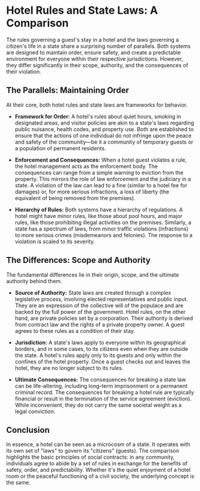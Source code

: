 # Hotel Rules and State Laws: A Comparison

The rules governing a guest's stay in a hotel and the laws governing a citizen's life in a state share a surprising number of parallels. Both systems are designed to maintain order, ensure safety, and create a predictable environment for everyone within their respective jurisdictions. However, they differ significantly in their scope, authority, and the consequences of their violation.

## The Parallels: Maintaining Order

At their core, both hotel rules and state laws are frameworks for behavior.

*   **Framework for Order:** A hotel's rules about quiet hours, smoking in designated areas, and visitor policies are akin to a state's laws regarding public nuisance, health codes, and property use. Both are established to ensure that the actions of one individual do not infringe upon the peace and safety of the community—be it a community of temporary guests or a population of permanent residents.

*   **Enforcement and Consequences:** When a hotel guest violates a rule, the hotel management acts as the enforcement body. The consequences can range from a simple warning to eviction from the property. This mirrors the role of law enforcement and the judiciary in a state. A violation of the law can lead to a fine (similar to a hotel fee for damages) or, for more serious infractions, a loss of liberty (the equivalent of being removed from the premises).

*   **Hierarchy of Rules:** Both systems have a hierarchy of regulations. A hotel might have minor rules, like those about pool hours, and major rules, like those prohibiting illegal activities on the premises. Similarly, a state has a spectrum of laws, from minor traffic violations (infractions) to more serious crimes (misdemeanors and felonies). The response to a violation is scaled to its severity.

## The Differences: Scope and Authority

The fundamental differences lie in their origin, scope, and the ultimate authority behind them.

*   **Source of Authority:** State laws are created through a complex legislative process, involving elected representatives and public input. They are an expression of the collective will of the populace and are backed by the full power of the government. Hotel rules, on the other hand, are private policies set by a corporation. Their authority is derived from contract law and the rights of a private property owner. A guest agrees to these rules as a condition of their stay.

*   **Jurisdiction:** A state's laws apply to everyone within its geographical borders, and in some cases, to its citizens even when they are outside the state. A hotel's rules apply only to its guests and only within the confines of the hotel property. Once a guest checks out and leaves the hotel, they are no longer subject to its rules.

*   **Ultimate Consequences:** The consequences for breaking a state law can be life-altering, including long-term imprisonment or a permanent criminal record. The consequences for breaking a hotel rule are typically financial or result in the termination of the service agreement (eviction). While inconvenient, they do not carry the same societal weight as a legal conviction.

## Conclusion

In essence, a hotel can be seen as a microcosm of a state. It operates with its own set of "laws" to govern its "citizens" (guests). The comparison highlights the basic principles of social contracts: in any community, individuals agree to abide by a set of rules in exchange for the benefits of safety, order, and predictability. Whether it's the quiet enjoyment of a hotel room or the peaceful functioning of a civil society, the underlying concept is the same.